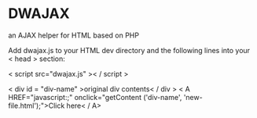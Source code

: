 # DWAJAX
an AJAX helper for HTML based on PHP

Add dwajax.js to your HTML dev directory and the following lines into your < head > section:

< script src="dwajax.js" >< / script >


< div id = "div-name" >original div contents< / div >
< A HREF="javascript:;" onclick="getContent ('div-name', 'new-file.html');">Click here< / A>


